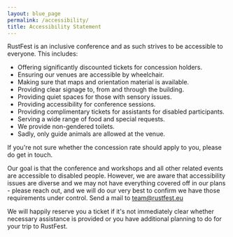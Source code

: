```yaml
---
layout: blue_page
permalink: /accessibility/
title: Accessibility Statement
---
```

RustFest is an inclusive conference and as such strives to be accessible to everyone. This includes:

* Offering significantly discounted tickets for concession holders.
* Ensuring our venues are accessible by wheelchair.
* Making sure that maps and orientation material is available.
* Providing clear signage to, from and through the building.
* Providing quiet spaces for those with sensory issues.
* Providing accessibility for conference sessions.
* Providing complimentary tickets for assistants for disabled participants.
* Serving a wide range of food and special requests.
* We provide non-gendered toilets.
* Sadly, only guide animals are allowed at the venue.

If you're not sure whether the concession rate should apply to you, please do get in touch.

Our goal is that the conference and workshops and all other related events are accessible to disabled people. However, we are aware that accessibility issues are diverse and we may not have everything covered off in our plans - please reach out, and we will do our very best to confirm we have those requirements under control. Send a mail to [team@rustfest.eu](mailto:team@rustfest.eu)

We will happily reserve you a ticket if it's not immediately clear whether necessary assistance is provided or you have additional planning to do for your trip to RustFest.

